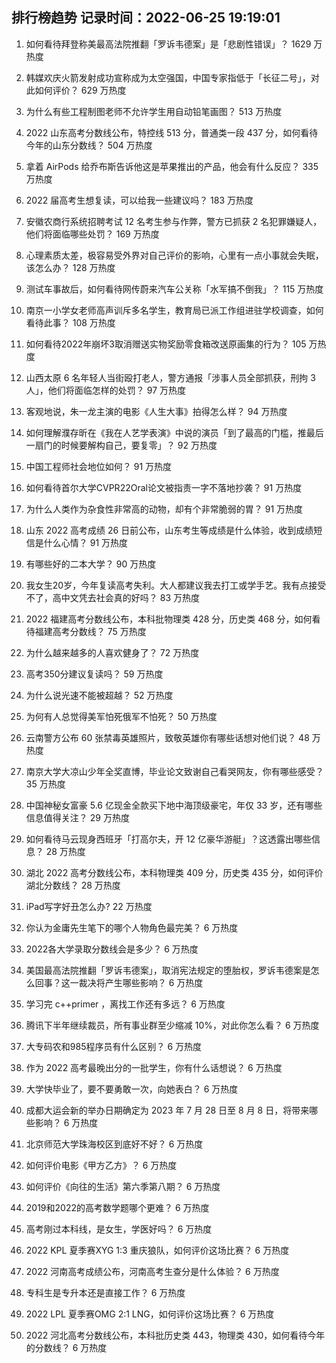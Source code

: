 
## 排行榜趋势 记录时间：2022-06-25 19:19:01
  
  1. 如何看待拜登称美最高法院推翻「罗诉韦德案」是「悲剧性错误」？ 1629 万热度
    
  2. 韩媒欢庆火箭发射成功宣称成为太空强国，中国专家指低于「长征二号」，对此如何评价？ 629 万热度
    
  3. 为什么有些工程制图老师不允许学生用自动铅笔画图？ 513 万热度
    
  4. 2022 山东高考分数线公布，特控线 513 分，普通类一段 437 分，如何看待今年的山东分数线？ 504 万热度
    
  5. 拿着 AirPods 给乔布斯告诉他这是苹果推出的产品，他会有什么反应？ 335 万热度
    
  6. 2022 届高考生想复读，可以给我一些建议吗？ 183 万热度
    
  7. 安徽农商行系统招聘考试 12 名考生参与作弊，警方已抓获 2 名犯罪嫌疑人，他们将面临哪些处罚？ 169 万热度
    
  8. 心理素质太差，极容易受外界对自己评价的影响，心里有一点小事就会失眠，该怎么办？ 128 万热度
    
  9. 测试车事故后，如何看待网传蔚来汽车公关称「水军搞不倒我」？ 115 万热度
    
  10. 南京一小学女老师高声训斥多名学生，教育局已派工作组进驻学校调查，如何看待此事？ 108 万热度
    
  11. 如何看待2022年崩坏3取消赠送实物奖励零食箱改送原画集的行为？ 105 万热度
    
  12. 山西太原 6 名年轻人当街殴打老人，警方通报「涉事人员全部抓获，刑拘 3 人」，他们将面临怎样的处罚？ 97 万热度
    
  13. 客观地说，朱一龙主演的电影《人生大事》拍得怎么样？ 94 万热度
    
  14. 如何理解濮存昕在《我在人艺学表演》中说的演员「到了最高的门槛，推最后一扇门的时候要解构自己，要复零」？ 92 万热度
    
  15. 中国工程师社会地位如何？ 91 万热度
    
  16. 如何看待首尔大学CVPR22Oral论文被指责一字不落地抄袭？ 91 万热度
    
  17. 为什么人类作为杂食性非常高的动物，却有个非常脆弱的胃？ 91 万热度
    
  18. 山东 2022 高考成绩 26 日前公布，山东考生等成绩是什么体验，收到成绩短信是什么心情？ 91 万热度
    
  19. 有哪些好的二本大学？ 90 万热度
    
  20. 我女生20岁，今年复读高考失利。大人都建议我去打工或学手艺。我有点接受不了，高中文凭去社会真的好吗？ 83 万热度
    
  21. 2022 福建高考分数线公布，本科批物理类 428 分，历史类 468 分，如何看待福建高考分数线？ 75 万热度
    
  22. 为什么越来越多的人喜欢健身了？ 72 万热度
    
  23. 高考350分建议复读吗？ 59 万热度
    
  24. 为什么说光速不能被超越？ 52 万热度
    
  25. 为何有人总觉得美军怕死俄军不怕死？ 50 万热度
    
  26. 云南警方公布 60 张禁毒英雄照片，致敬英雄你有哪些话想对他们说？ 48 万热度
    
  27. 南京大学大凉山少年全奖直博，毕业论文致谢自己看哭网友，你有哪些感受？ 35 万热度
    
  28. 中国神秘女富豪 5.6 亿现金全款买下地中海顶级豪宅，年仅 33 岁，还有哪些信息值得关注？ 29 万热度
    
  29. 如何看待马云现身西班牙「打高尔夫，开 12 亿豪华游艇」？这透露出哪些信息？ 28 万热度
    
  30. 湖北 2022 高考分数线公布，本科物理类 409 分，历史类 435 分，如何评价湖北分数线？ 28 万热度
    
  31. iPad写字好丑怎么办? 22 万热度
    
  32. 你认为金庸先生笔下的哪个人物角色最完美？ 6 万热度
    
  33. 2022各大学录取分数线会是多少？ 6 万热度
    
  34. 美国最高法院推翻「罗诉韦德案」，取消宪法规定的堕胎权，罗诉韦德案是怎么回事？这一裁决将产生哪些影响？ 6 万热度
    
  35. 学习完 c++primer ，离找工作还有多远？ 6 万热度
    
  36. 腾讯下半年继续裁员，所有事业群至少缩减 10%，对此你怎么看？ 6 万热度
    
  37. 大专码农和985程序员有什么区别？ 6 万热度
    
  38. 作为 2022 高考最晚出分的一批学生，你有什么话想说？ 6 万热度
    
  39. 大学快毕业了，要不要勇敢一次，向她表白？ 6 万热度
    
  40. 成都大运会新的举办日期确定为 2023 年 7 月 28 日至 8 月 8 日，将带来哪些影响？ 6 万热度
    
  41. 北京师范大学珠海校区到底好不好？ 6 万热度
    
  42. 如何评价电影《甲方乙方》？ 6 万热度
    
  43. 如何评价《向往的生活》第六季第八期？ 6 万热度
    
  44. 2019和2022的高考数学题哪个更难？ 6 万热度
    
  45. 高考刚过本科线，是女生，学医好吗？ 6 万热度
    
  46. 2022 KPL 夏季赛XYG 1:3 重庆狼队，如何评价这场比赛？ 6 万热度
    
  47. 2022 河南高考成绩公布，河南高考生查分是什么体验？ 6 万热度
    
  48. 专科生是专升本还是直接工作？ 6 万热度
    
  49. 2022 LPL 夏季赛OMG 2:1 LNG，如何评价这场比赛？ 6 万热度
    
  50. 2022 河北高考分数线公布，本科批历史类 443，物理类 430，如何看待今年的分数线？ 6 万热度
    